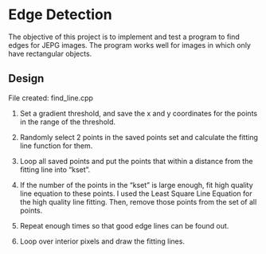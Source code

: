 # Edge Detection

The objective of this project is to implement and test a program to find edges for JEPG images. The program works well for images in which only have rectangular objects.

## Design

File created: find_line.cpp

1. Set a gradient threshold, and save the x and y coordinates for the points in the range of the threshold.

2. Randomly select 2 points in the saved points set and calculate the fitting line function for them.

3. Loop all saved points and put the points that within a distance from the fitting line into “kset”.

4. If the number of the points in the “kset” is large enough, fit high quality line equation to these points. I used the Least Square Line Equation for the high quality line fitting. Then, remove those points from the set of all points.

5. Repeat enough times so that good edge lines can be found out.

6. Loop over interior pixels and draw the fitting lines.
